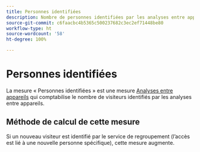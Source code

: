 ```yaml
---
title: Personnes identifiées
description: Nombre de personnes identifiées par les analyses entre appareils.
source-git-commit: c6faacbc4b5365c500237682c3ec2ef71448be80
workflow-type: ht
source-wordcount: '58'
ht-degree: 100%

---
```


# Personnes identifiées

La mesure « Personnes identifiées » est une mesure [Analyses entre appareils](../cda/overview.md) qui comptabilise le nombre de visiteurs identifiés par les analyses entre appareils.

## Méthode de calcul de cette mesure

Si un nouveau visiteur est identifié par le service de regroupement (l’accès est lié à une nouvelle personne spécifique), cette mesure augmente.
